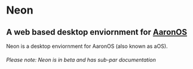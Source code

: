 <!--@corebuild markdown-->
# Neon

## A web based desktop enviornment for [AaronOS](https://aaronos.dev/)

Neon is a desktop enviornment for AaronOS (also known as aOS).

###### Please note: Neon is in beta and has sub-par documentation